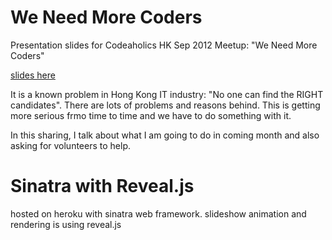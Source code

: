 We Need More Coders
=================================

Presentation slides for Codeaholics HK Sep 2012 Meetup: "We Need More Coders"

[slides here](http://we-need-more-hk-coders.herokuapp.com/index.html)

It is a known problem in Hong Kong IT industry: "No one can find the RIGHT candidates".
There are lots of problems and reasons behind.
This is getting more serious frmo time to time and we have to do something with it.

In this sharing, I talk about what I am going to do in coming month and also asking for volunteers to help.


Sinatra with Reveal.js
=================================

hosted on heroku with sinatra web framework.
slideshow animation and rendering is using reveal.js
